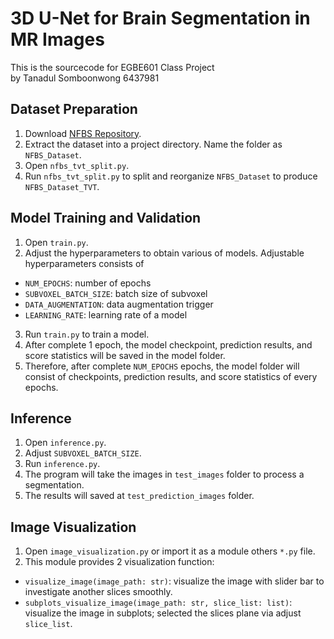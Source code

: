 # 3D U-Net for Brain Segmentation in MR Images
This is the sourcecode for EGBE601 Class Project\
by Tanadul Somboonwong 6437981

## Dataset Preparation
1. Download [NFBS Repository](http://preprocessed-connectomes-project.org/NFB_skullstripped/).
2. Extract the dataset into a project directory. Name the folder as `NFBS_Dataset`.
4. Open `nfbs_tvt_split.py`.
5. Run `nfbs_tvt_split.py` to split and reorganize `NFBS_Dataset` to produce `NFBS_Dataset_TVT`.

## Model Training and Validation
1. Open `train.py`.
2. Adjust the hyperparameters to obtain various of models. Adjustable hyperparameters consists of 
- `NUM_EPOCHS`: number of epochs
- `SUBVOXEL_BATCH_SIZE`: batch size of subvoxel
- `DATA_AUGMENTATION`: data augmentation trigger
- `LEARNING_RATE`: learning rate of a model
3. Run `train.py` to train a model.
4. After complete 1 epoch, the model checkpoint, prediction results, and score statistics will be saved in the model folder.
5. Therefore, after complete `NUM_EPOCHS` epochs, the model folder will consist of checkpoints, prediction results, and score statistics of every epochs.

## Inference
1. Open `inference.py`.
2. Adjust `SUBVOXEL_BATCH_SIZE`.
3. Run `inference.py`.
4. The program will take the images in `test_images` folder to process a segmentation.
5. The results will saved at `test_prediction_images` folder.

## Image Visualization
1. Open `image_visualization.py` or import it as a module others `*.py` file.
2. This module provides 2 visualization function:
- `visualize_image(image_path: str)`: visualize the image with slider bar to investigate another slices smoothly.
- `subplots_visualize_image(image_path: str, slice_list: list)`: visualize the image in subplots; selected the slices plane via adjust `slice_list`.

